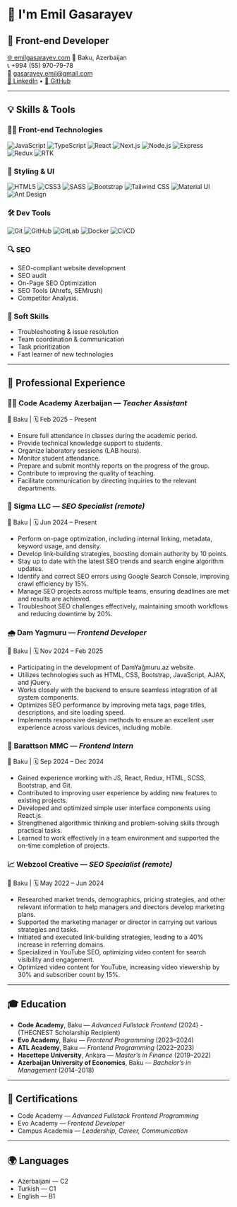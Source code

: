 # 👋 I'm Emil Gasarayev

## 🚀 Front-end Developer
[🌐 emilgasarayev.com](https://emilgasarayev.com)
📍 Baku, Azerbaijan  
📞 +994 (55) 970-79-78  
📧 gasarayev.emil@gmail.com  
[💼 LinkedIn](https://www.linkedin.com/in/emil-gasarayev-b14747223/) • [🐙 GitHub](https://github.com/Gasarayev)

---

## 💡 Skills & Tools

### 👨‍💻 Front-end Technologies
![JavaScript](https://img.shields.io/badge/-JavaScript-F7DF1E?style=flat-square&logo=javascript&logoColor=black)
![TypeScript](https://img.shields.io/badge/-TypeScript-3178C6?style=flat-square&logo=typescript&logoColor=white)
![React](https://img.shields.io/badge/-React-61DAFB?style=flat-square&logo=react&logoColor=black)
![Next.js](https://img.shields.io/badge/-Next.js-000000?style=flat-square&logo=nextdotjs&logoColor=white)
![Node.js](https://img.shields.io/badge/-Node.js-339933?style=flat-square&logo=nodedotjs&logoColor=white)
![Express](https://img.shields.io/badge/-Express.js-000000?style=flat-square&logo=express&logoColor=white)
![Redux](https://img.shields.io/badge/-Redux-764ABC?style=flat-square&logo=redux&logoColor=white)
![RTK](https://img.shields.io/badge/-Redux_Toolkit-764ABC?style=flat-square&logo=redux&logoColor=white)

### 🎨 Styling & UI
![HTML5](https://img.shields.io/badge/-HTML5-E34F26?style=flat-square&logo=html5&logoColor=white)
![CSS3](https://img.shields.io/badge/-CSS3-1572B6?style=flat-square&logo=css3&logoColor=white)
![SASS](https://img.shields.io/badge/-SASS-CC6699?style=flat-square&logo=sass&logoColor=white)
![Bootstrap](https://img.shields.io/badge/-Bootstrap-7952B3?style=flat-square&logo=bootstrap&logoColor=white)
![Tailwind CSS](https://img.shields.io/badge/-Tailwind_CSS-38B2AC?style=flat-square&logo=tailwind-css&logoColor=white)
![Material UI](https://img.shields.io/badge/-Material_UI-0081CB?style=flat-square&logo=mui&logoColor=white)
![Ant Design](https://img.shields.io/badge/-Ant_Design-0170FE?style=flat-square&logo=ant-design&logoColor=white)

### 🛠 Dev Tools
![Git](https://img.shields.io/badge/-Git-F05032?style=flat-square&logo=git&logoColor=white)
![GitHub](https://img.shields.io/badge/-GitHub-181717?style=flat-square&logo=github&logoColor=white)
![GitLab](https://img.shields.io/badge/-GitLab-FC6D26?style=flat-square&logo=gitlab&logoColor=white)
![Docker](https://img.shields.io/badge/-Docker-2496ED?style=flat-square&logo=docker&logoColor=white)
![CI/CD](https://img.shields.io/badge/-CI/CD-0A0A0A?style=flat-square&logo=githubactions&logoColor=white)

### 🔍 SEO
- SEO-compliant website development
- SEO audit
- On-Page SEO Optimization
- SEO Tools (Ahrefs, SEMrush)
- Competitor Analysis.

### 🧠 Soft Skills
- Troubleshooting & issue resolution
- Team coordination & communication
- Task prioritization
- Fast learner of new technologies

---

## 💼 Professional Experience

### 👨‍🏫 Code Academy Azerbaijan — *Teacher Assistant*  
📍 Baku | 🗓️ Feb 2025 – Present
- Ensure full attendance in classes during the academic period.
- Provide technical knowledge support to students.
- Organize laboratory sessions (LAB hours).
- Monitor student attendance.
- Prepare and submit monthly reports on the progress of the group.
- Contribute to improving the quality of teaching.
- Facilitate communication by directing inquiries to the relevant departments.


### 🧠 Sigma LLC — *SEO Specialist (remote)*  
📍 Baku | 🗓️ Jun 2024 – Present
- Perform on-page optimization, including internal linking, metadata, keyword usage, and density.
- Develop link-building strategies, boosting domain authority by 10 points.
- Stay up to date with the latest SEO trends and search engine algorithm updates.
- Identify and correct SEO errors using Google Search Console, improving crawl efficiency by 15%.
- Manage SEO projects across multiple teams, ensuring deadlines are met and results are achieved.
- Troubleshoot SEO challenges effectively, maintaining smooth workflows and reducing downtime by
20%.

### 🌧️ Dam Yagmuru — *Frontend Developer*  
📍 Baku | 🗓️ Nov 2024 – Feb 2025
- Participating in the development of DamYağmuru.az website.
- Utilizes technologies such as HTML, CSS, Bootstrap, JavaScript, AJAX, and jQuery.
- Works closely with the backend to ensure seamless integration of all system components.
- Optimizes SEO performance by improving meta tags, page titles, descriptions, and site loading
speed.
- Implements responsive design methods to ensure an excellent user experience across various
devices, including mobile.

### 🧪 Barattson MMC — *Frontend Intern*  
📍 Baku | 🗓️ Sep 2024 – Dec 2024
- Gained experience working with JS, React, Redux, HTML, SCSS, Bootstrap, and Git.
- Contributed to improving user experience by adding new features to existing projects.
- Developed and optimized simple user interface components using React.js.
- Strengthened algorithmic thinking and problem-solving skills through practical tasks.
- Learned to work effectively in a team environment and supported the on-time completion of
projects.


### 📈 Webzool Creative — *SEO Specialist (remote)*  
📍 Baku | 🗓️ May 2022 – Jun 2024
- Researched market trends, demographics, pricing strategies, and other relevant information to help
managers and directors develop marketing plans.
- Supported the marketing manager or director in carrying out various strategies and tasks.
- Initiated and executed link-building strategies, leading to a 40% increase in referring domains.
- Specialized in YouTube SEO, optimizing video content for search visibility and engagement.
- Optimized video content for YouTube, increasing video viewership by 30% and subscriber count by
15%.

---

## 🎓 Education
- **Code Academy**, Baku — *Advanced Fullstack Frontend* (2024) - (THECNEST Scholarship Recipient)
- **Evo Academy**, Baku — *Frontend Programming* (2023–2024)
- **ATL Academy**, Baku — *Frontend Programming* (2022–2023)
- **Hacettepe University**, Ankara — *Master’s in Finance* (2019–2022)
- **Azerbaijan University of Economics**, Baku — *Bachelor’s in Management* (2014–2018)

---

## 📜 Certifications
- Code Academy — *Advanced Fullstack Frontend Programming*
- Evo Academy — *Frontend Developer*
- Campus Academia — *Leadership, Career, Communication*

---

## 🌍 Languages
- Azerbaijani — C2
- Turkish — C1
- English — B1

